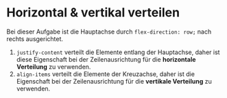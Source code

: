 # Horizontal & vertikal verteilen

Bei dieser Aufgabe ist die Hauptachse durch `flex-direction: row;` nach rechts ausgerichtet. 

1. `justify-content` verteilt die Elemente entlang der Hauptachse, daher ist diese Eigenschaft bei der Zeilenausrichtung für die **horizontale Verteilung** zu verwenden.
2. `align-items` verteilt die Elemente der Kreuzachse, daher ist die Eigenschaft bei der Zeilenausrichtung  für die **vertikale Verteilung** zu verwenden.
